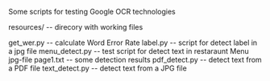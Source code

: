 Some scripts for testing Google OCR technologies

resources/ -- direcory with working files

get_wer.py -- calculate Word Error Rate 
label.py -- script for detect label in a jpg file 
menu_detect.py -- test script for detect text in restaraunt Menu jpg-file 
page1.txt -- some detection results 
pdf_detect.py -- detect text from a PDF file 
text_detect.py -- detect text from a JPG file
